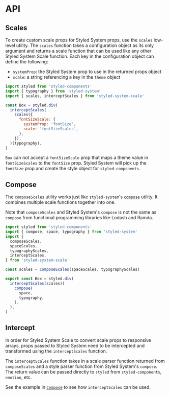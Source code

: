 # API

## Scales

To create custom scale props for Styled System props, use the `scales` low-level
utility. The `scales` function takes a configuration object as its only argument
and returns a scale function that can be used like any other Styled System Scale
function. Each key in the configuration object can define the following:

- `systemProp`: the Styled System prop to use in the returned props object
- `scale`: a string referencing a key in the `theme` object

```js
import styled from 'styled-components'
import { typography } from 'styled-system'
import { scales, interceptScales } from 'styled-system-scale'

const Box = styled.div(
  interceptScales(
    scales({
      fontSizeScale: {
        systemProp: 'fontSize',
        scale: 'fontSizeScales',
      },
    }),
  )(typography),
)
```

`Box` can not accept a `fontSizeScale` prop that maps a theme value in
`fontSizeScales` to the `fontSize` prop. Styled System will pick up the
`fontSize` prop and create the style object for `styled-components`.

## Compose

The `composeScales` utility works just like `styled-system`'s
[`compose`][styled-system-compose] utility. It combines multiple scale functions
together into one.

Note that `composeScales` and Styled System's `compose` is not the same as
`compose` from functional programming libraries like Lodash and Ramda.

```js
import styled from 'styled-components'
import { compose, space, typography } from 'styled-system'
import {
  composeScales,
  spaceScales,
  typographyScales,
  interceptScales,
} from 'styled-system-scale'

const scales = composeScales(spaceScales, typographyScales)

export const Box = styled.div(
  interceptScales(scales)(
    compose(
      space,
      typography,
    ),
  ),
)
```

## Intercept

In order for Styled System Scale to convert scale props to responsive arrays,
props passed to Styled System need to be intercepted and transformed using the
`interceptScales` function.

The `interceptScales` function takes in a scale parser function returned from
`composeScales` and a style parser function from Styled System's `compose`. The
return value can be passed directly to `styled` from `styled-components`,
`emotion`, etc.

See the example in [`Compose`](#compose) to see how `interceptScales` can be
used.

[styled-system-compose]: https://styled-system.com/api#compose

